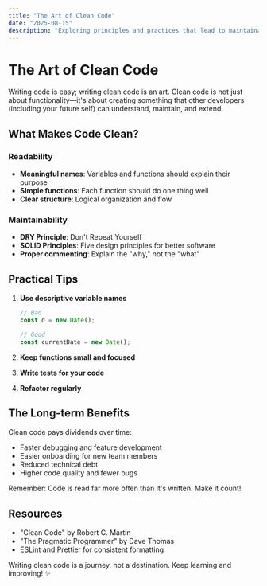 ```yaml
---
title: "The Art of Clean Code"
date: "2025-08-15"
description: "Exploring principles and practices that lead to maintainable, readable, and efficient code that stands the test of time."
---
```


# The Art of Clean Code

Writing code is easy; writing clean code is an art. Clean code is not just about functionality—it's about creating something that other developers (including your future self) can understand, maintain, and extend.

## What Makes Code Clean?

### Readability

- **Meaningful names**: Variables and functions should explain their purpose
- **Simple functions**: Each function should do one thing well
- **Clear structure**: Logical organization and flow

### Maintainability

- **DRY Principle**: Don't Repeat Yourself
- **SOLID Principles**: Five design principles for better software
- **Proper commenting**: Explain the "why," not the "what"

## Practical Tips

1. **Use descriptive variable names**

   ```javascript
   // Bad
   const d = new Date();

   // Good
   const currentDate = new Date();
   ```

2. **Keep functions small and focused**
3. **Write tests for your code**
4. **Refactor regularly**

## The Long-term Benefits

Clean code pays dividends over time:

- Faster debugging and feature development
- Easier onboarding for new team members
- Reduced technical debt
- Higher code quality and fewer bugs

Remember: Code is read far more often than it's written. Make it count!

## Resources

- "Clean Code" by Robert C. Martin
- "The Pragmatic Programmer" by Dave Thomas
- ESLint and Prettier for consistent formatting

Writing clean code is a journey, not a destination. Keep learning and improving! ✨
